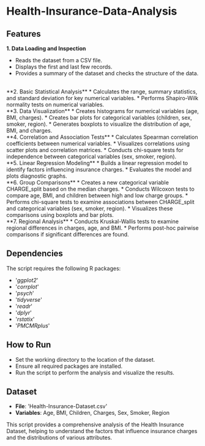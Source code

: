 # Health-Insurance-Data-Analysis

## Features
**1. Data Loading and Inspection**
* Reads the dataset from a CSV file.
* Displays the first and last few records.
* Provides a summary of the dataset and checks the structure of the data.
<br>
**2. Basic Statistical Analysis**
* Calculates the range, summary statistics, and standard deviation for key numerical variables.
* Performs Shapiro-Wilk normality tests on numerical variables.
<br>
**3. Data Visualization**
* Creates histograms for numerical variables (age, BMI, charges).
* Creates bar plots for categorical variables (children, sex, smoker, region).
* Generates boxplots to visualize the distribution of age, BMI, and charges.
<br>
**4. Correlation and Association Tests**
* Calculates Spearman correlation coefficients between numerical variables.
* Visualizes correlations using scatter plots and correlation matrices.
* Conducts chi-square tests for independence between categorical variables (sex, smoker, region).
<br>
**5. Linear Regression Modeling**
* Builds a linear regression model to identify factors influencing insurance charges.
* Evaluates the model and plots diagnostic graphs.
<br>
**6. Group Comparisons**
* Creates a new categorical variable CHARGE_split based on the median charges.
* Conducts Wilcoxon tests to compare age, BMI, and children between high and low charge groups.
* Performs chi-square tests to examine associations between CHARGE_split and categorical variables (sex, smoker, region).
* Visualizes these comparisons using boxplots and bar plots.
<br>
**7. Regional Analysis**
* Conducts Kruskal-Wallis tests to examine regional differences in charges, age, and BMI.
* Performs post-hoc pairwise comparisons if significant differences are found.

## Dependencies
The script requires the following R packages:
* '*ggplot2*'
* '*corrplot*'
* '*psych*'
* '*tidyverse*'
* '*readr*'
* '*dplyr*'
* '*rstatix*'
* '*PMCMRplus*'

## How to Run
* Set the working directory to the location of the dataset.
* Ensure all required packages are installed.
* Run the script to perform the analysis and visualize the results.

## Dataset
* **File**: 'Health-Insurance-Dataset.csv'
* **Variables**: Age, BMI, Children, Charges, Sex, Smoker, Region

This script provides a comprehensive analysis of the Health Insurance Dataset, helping to understand the factors that influence insurance charges and the distributions of various attributes.
